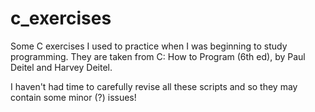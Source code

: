 # c_exercises

Some C exercises I used to practice when I was beginning to study programming. They are taken from C: How to
Program (6th ed), by Paul Deitel and Harvey Deitel.

I haven't had time to carefully revise all these scripts and so they may contain some minor (?)
issues!
